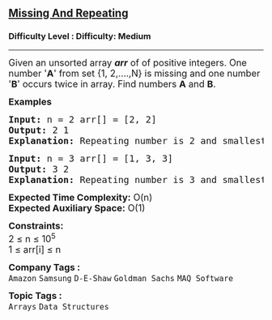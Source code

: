 <h2><a href="https://www.geeksforgeeks.org/problems/find-missing-and-repeating2512/1?page=2&category=Arrays,Strings&status=unsolved&sortBy=submissions">Missing And Repeating</a></h2><h3>Difficulty Level : Difficulty: Medium</h3><hr><div class="problems_problem_content__Xm_eO"><p><span style="font-size: 18px;">Given an unsorted array <strong><em>arr</em></strong> of of positive integers. One number '<strong>A</strong>' from set {1, 2,....,N} is missing and one number '<strong>B</strong>' occurs twice in array. Find numbers <strong>A</strong> and <strong>B</strong>.<br></span></p>
<p><span style="font-size: 18px;"><strong>Examples<br></strong></span></p>
<pre><span style="font-size: 18px;"><strong>Input: </strong>n = 2 arr[] = [2, 2]
<strong>Output:</strong> 2 1
<strong>Explanation:</strong> Repeating number is 2 and smallest positive missing number is 1.
</span></pre>
<pre><span style="font-size: 18px;"><strong>Input: </strong>n = 3 arr[] = [1, 3, 3] 
<strong>Output:</strong> 3 2
<strong>Explanation:</strong> Repeating number is 3 and smallest positive missing number is 2.</span></pre>
<p><span style="font-size: 18px;"><strong>Expected Time Complexity:</strong> O(n)<br><strong>Expected Auxiliary Space:</strong>&nbsp;O(1)</span></p>
<p><span style="font-size: 18px;"><strong>Constraints:</strong><br>2 ≤ n ≤ 10<sup>5</sup><br>1 ≤ arr[i] ≤ n</span></p></div><p><span style=font-size:18px><strong>Company Tags : </strong><br><code>Amazon</code>&nbsp;<code>Samsung</code>&nbsp;<code>D-E-Shaw</code>&nbsp;<code>Goldman Sachs</code>&nbsp;<code>MAQ Software</code>&nbsp;<br><p><span style=font-size:18px><strong>Topic Tags : </strong><br><code>Arrays</code>&nbsp;<code>Data Structures</code>&nbsp;